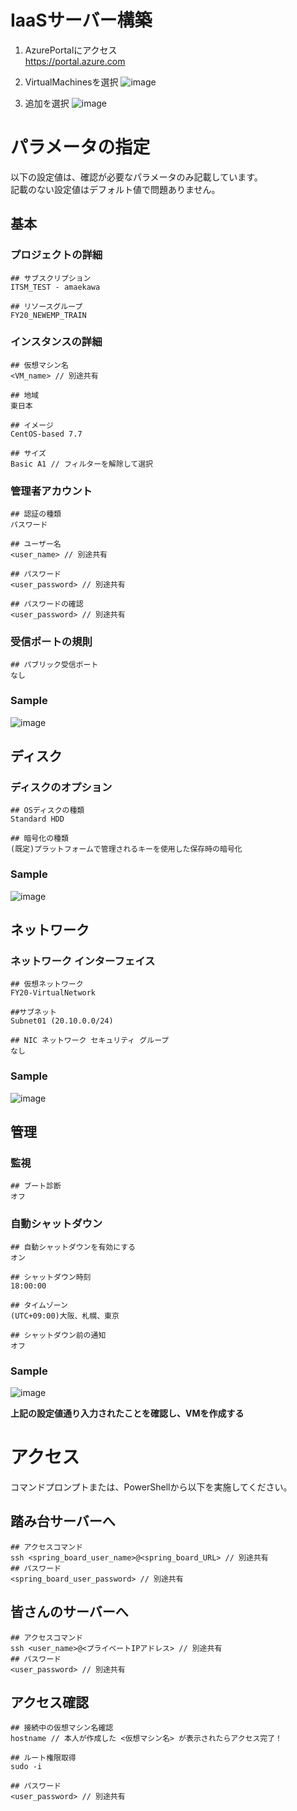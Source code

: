 # IaaSサーバー構築
1. AzurePortalにアクセス  
https://portal.azure.com

2. VirtualMachinesを選択
![image](https://user-images.githubusercontent.com/49776559/79426180-b9454700-7ffd-11ea-907e-a1af6bb86413.png)

3. 追加を選択
![image](https://user-images.githubusercontent.com/49776559/79426184-ba767400-7ffd-11ea-80db-c8bd0057fd8b.png)

# パラメータの指定
以下の設定値は、確認が必要なパラメータのみ記載しています。  
記載のない設定値はデフォルト値で問題ありません。

## 基本
### プロジェクトの詳細
```
## サブスクリプション
ITSM_TEST - amaekawa

## リソースグループ
FY20_NEWEMP_TRAIN
```
### インスタンスの詳細
```
## 仮想マシン名
<VM_name> // 別途共有

## 地域
東日本

## イメージ
CentOS-based 7.7

## サイズ
Basic A1 // フィルターを解除して選択
```
### 管理者アカウント
```
## 認証の種類
パスワード

## ユーザー名
<user_name> // 別途共有

## パスワード
<user_password> // 別途共有

## パスワードの確認
<user_password> // 別途共有
```
### 受信ポートの規則
```
## パブリック受信ポート
なし
```
### Sample
![image](https://user-images.githubusercontent.com/49776458/79406677-aec18800-7fd2-11ea-8a63-0a819a191a2d.PNG)
## ディスク

### ディスクのオプション
```
## OSディスクの種類
Standard HDD

## 暗号化の種類
(既定)プラットフォームで管理されるキーを使用した保存時の暗号化
```
### Sample
![image](https://user-images.githubusercontent.com/49776458/79406682-af5a1e80-7fd2-11ea-842c-b443714ff973.png)
## ネットワーク

### ネットワーク インターフェイス
```
## 仮想ネットワーク
FY20-VirtualNetwork

##サブネット
Subnet01 (20.10.0.0/24)

## NIC ネットワーク セキュリティ グループ
なし
```
### Sample
![image](https://user-images.githubusercontent.com/49776458/79406684-aff2b500-7fd2-11ea-9c86-ff2281228493.png)
## 管理

### 監視
```
## ブート診断
オフ
```
### 自動シャットダウン
```
## 自動シャットダウンを有効にする
オン

## シャットダウン時刻
18:00:00

## タイムゾーン
(UTC+09:00)大阪、札幌、東京

## シャットダウン前の通知
オフ
```
### Sample
![image](https://user-images.githubusercontent.com/49776559/79420862-b4c86080-7ff4-11ea-9184-8545cb9dc104.png)

**上記の設定値通り入力されたことを確認し、VMを作成する**

# アクセス
コマンドプロンプトまたは、PowerShellから以下を実施してください。

## 踏み台サーバーへ
```
## アクセスコマンド
ssh <spring_board_user_name>@<spring_board_URL> // 別途共有
## パスワード
<spring_board_user_password> // 別途共有
```

## 皆さんのサーバーへ
```
## アクセスコマンド
ssh <user_name>@<プライベートIPアドレス> // 別途共有
## パスワード
<user_password> // 別途共有
```

## アクセス確認
```
## 接続中の仮想マシン名確認
hostname // 本人が作成した <仮想マシン名> が表示されたらアクセス完了！

## ルート権限取得
sudo -i

## パスワード
<user_password> // 別途共有
```

